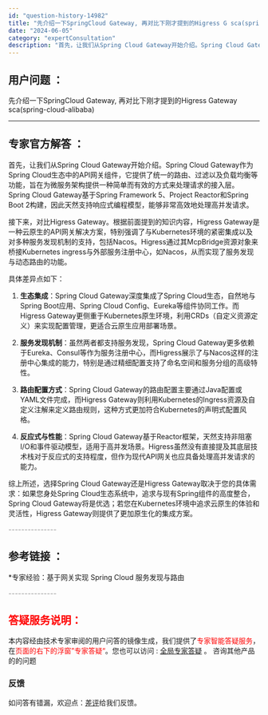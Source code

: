 ```yaml
---
id: "question-history-14982"
title: "先介绍一下SpringCloud Gateway, 再对比下刚才提到的Higress G sca(spring-cloud-alibaba)"
date: "2024-06-05"
category: "expertConsultation"
description: "首先，让我们从Spring Cloud Gateway开始介绍。Spring Cloud Gateway作为Spring Cloud生态中的API网关组件，它提供了统一的路由、过滤以及负载均衡等功能，旨在为微服务架构提供一种简单而有效的方式来处理请求的接入层。Spring Cloud Gateway"
---
```


## 用户问题 ： 
 先介绍一下SpringCloud Gateway, 再对比下刚才提到的Higress Gateway sca(spring-cloud-alibaba) 

---------------
## 专家官方解答 ：

首先，让我们从Spring Cloud Gateway开始介绍。Spring Cloud Gateway作为Spring Cloud生态中的API网关组件，它提供了统一的路由、过滤以及负载均衡等功能，旨在为微服务架构提供一种简单而有效的方式来处理请求的接入层。Spring Cloud Gateway基于Spring Framework 5、Project Reactor和Spring Boot 2构建，因此天然支持响应式编程模型，能够非常高效地处理高并发请求。

接下来，对比Higress Gateway。根据前面提到的知识内容，Higress Gateway是一种云原生的API网关解决方案，特别强调了与Kubernetes环境的紧密集成以及对多种服务发现机制的支持，包括Nacos。Higress通过其McpBridge资源对象来桥接Kubernetes ingress与外部服务注册中心，如Nacos，从而实现了服务发现与动态路由的功能。

具体差异点如下：

1. **生态集成**：Spring Cloud Gateway深度集成了Spring Cloud生态，自然地与Spring Boot应用、Spring Cloud Config、Eureka等组件协同工作。而Higress Gateway更侧重于Kubernetes原生环境，利用CRDs（自定义资源定义）来实现配置管理，更适合云原生应用部署场景。

2. **服务发现机制**：虽然两者都支持服务发现，Spring Cloud Gateway更多依赖于Eureka、Consul等作为服务注册中心，而Higress展示了与Nacos这样的注册中心集成的能力，特别是通过精细配置支持了命名空间和服务分组的高级特性。

3. **路由配置方式**：Spring Cloud Gateway的路由配置主要通过Java配置或YAML文件完成，而Higress Gateway则利用Kubernetes的Ingress资源及自定义注解来定义路由规则，这种方式更加符合Kubernetes的声明式配置风格。

4. **反应式与性能**：Spring Cloud Gateway基于Reactor框架，天然支持非阻塞I/O和事件驱动模型，适用于高并发场景。Higress虽然没有直接提及其底层技术栈对于反应式的支持程度，但作为现代API网关也应具备处理高并发请求的能力。

综上所述，选择Spring Cloud Gateway还是Higress Gateway取决于您的具体需求：如果您身处Spring Cloud生态系统中，追求与现有Spring组件的高度整合，Spring Cloud Gateway将是优选；若您在Kubernetes环境中追求云原生的体验和灵活性，Higress Gateway则提供了更加原生化的集成方案。


<font color="#949494">---------------</font> 


## 参考链接 ：

*专家经验：基于网关实现 Spring Cloud 服务发现与路由 


 <font color="#949494">---------------</font> 
 


## <font color="#FF0000">答疑服务说明：</font> 

本内容经由技术专家审阅的用户问答的镜像生成，我们提供了<font color="#FF0000">专家智能答疑服务</font>，在<font color="#FF0000">页面的右下的浮窗”专家答疑“</font>。您也可以访问 : [全局专家答疑](https://opensource.alibaba.com/chatBot) 。 咨询其他产品的的问题

### 反馈
如问答有错漏，欢迎点：[差评](https://ai.nacos.io/user/feedbackByEnhancerGradePOJOID?enhancerGradePOJOId=15087)给我们反馈。

